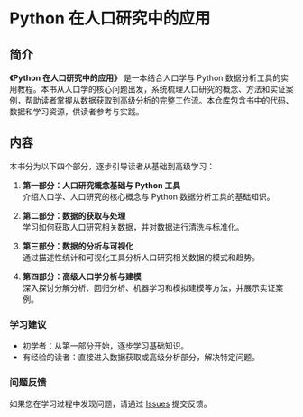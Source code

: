 # Python 在人口研究中的应用

## 简介

**《Python 在人口研究中的应用》** 是一本结合人口学与 Python 数据分析工具的实用教程。本书从人口学的核心问题出发，系统梳理人口研究的概念、方法和实证案例，帮助读者掌握从数据获取到高级分析的完整工作流。本仓库包含书中的代码、数据和学习资源，供读者参考与实践。

## 内容

本书分为以下四个部分，逐步引导读者从基础到高级学习：

1. **第一部分：人口研究概念基础与 Python 工具**  
   介绍人口学、人口研究的核心概念与 Python 数据分析工具的基础知识。

2. **第二部分：数据的获取与处理**  
   学习如何获取人口研究相关数据，并对数据进行清洗与标准化。

3. **第三部分：数据的分析与可视化**  
   通过描述性统计和可视化工具分析人口研究相关数据的模式和趋势。

4. **第四部分：高级人口学分析与建模**  
   深入探讨分解分析、回归分析、机器学习和模拟建模等方法，并展示实证案例。

### 学习建议

- 初学者：从第一部分开始，逐步学习基础知识。
- 有经验的读者：直接进入数据获取或高级分析部分，解决特定问题。

### 问题反馈
如果您在学习过程中发现问题，请通过 [Issues](https://github.com/wanyingling/SocSci_Python/issues) 提交反馈。

